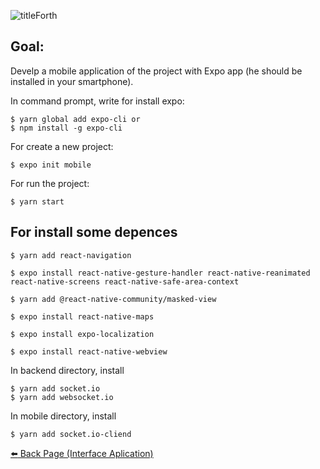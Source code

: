 ![titleForth](https://user-images.githubusercontent.com/46378210/73003005-abf43400-3de3-11ea-81c3-f2abd0f136d1.PNG)

## Goal:

Develp a mobile application of the project with Expo app (he should be installed in your smartphone).

In command prompt, write for install expo:

```
$ yarn global add expo-cli or 
$ npm install -g expo-cli 
```
For create a new project:
```
$ expo init mobile 
```
For run the project:
```
$ yarn start
```
## For install some depences 

```
$ yarn add react-navigation

$ expo install react-native-gesture-handler react-native-reanimated react-native-screens react-native-safe-area-context

$ yarn add @react-native-community/masked-view

$ expo install react-native-maps

$ expo install expo-localization

$ expo install react-native-webview
```

In backend directory, install
```
$ yarn add socket.io
$ yarn add websocket.io
```

In mobile directory, install
```
$ yarn add socket.io-cliend
```

[:arrow_left:  Back Page (Interface Aplication)](https://github.com/Diana-ops/rocketseat-projects/tree/master/oministackWeek10/interfaceApplication)
